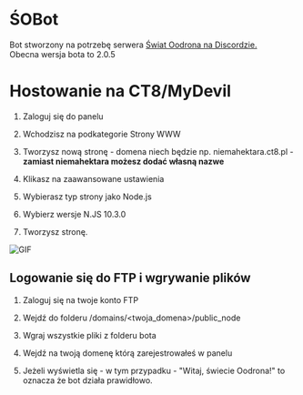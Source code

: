 # ŚOBot
Bot stworzony na potrzebę serwera [Świat Oodrona na Discordzie.](https://discord.gg/sRhcFe3)\
Obecna wersja bota to 2.0.5

# Hostowanie na CT8/MyDevil
1. Zaloguj się do panelu

2. Wchodzisz na podkategorie Strony WWW

3. Tworzysz nową stronę - domena niech będzie np. niemahektara.ct8.pl - **zamiast niemahektara możesz dodać własną nazwe**

4. Klikasz na zaawansowane ustawienia

5. Wybierasz typ strony jako Node.js

6. Wybierz wersje N.JS 10.3.0

7. Tworzysz stronę.

![GIF](https://i.imgur.com/fH0Osou.gif)
## Logowanie się do FTP i wgrywanie plików
1. Zaloguj się na twoje konto FTP

2. Wejdź do folderu /domains/<twoja_domena>/public_node

3. Wgraj wszystkie pliki z folderu bota

4. Wejdź na twoją domenę którą zarejestrowałeś w panelu

5. Jeżeli wyświetla się - w tym przypadku - "Witaj, świecie Oodrona!" to oznacza że bot działa prawidłowo.
